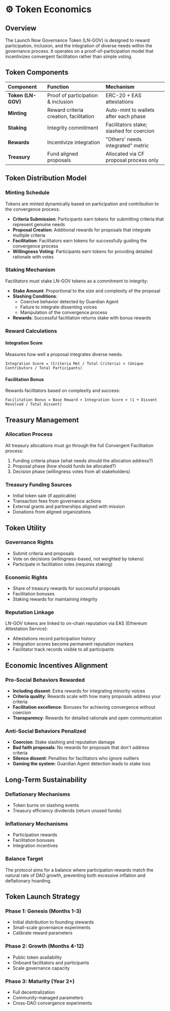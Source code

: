 # ⚙️ Token Economics

## Overview
The Launch Now Governance Token (LN-GOV) is designed to reward participation, inclusion, and the integration of diverse needs within the governance process. It operates on a proof-of-participation model that incentivizes convergent facilitation rather than simple voting.

## Token Components

| Component          | Function                               | Mechanism                                |
| :----------------- | :------------------------------------- | :--------------------------------------- |
| **Token (LN-GOV)** | Proof of participation & inclusion     | ERC-20 + EAS attestations                |
| **Minting**        | Reward criteria creation, facilitation | Auto-mint to wallets after each phase    |
| **Staking**        | Integrity commitment                   | Facilitators stake; slashed for coercion |
| **Rewards**        | Incentivize integration                | "Others' needs integrated" metric        |
| **Treasury**       | Fund aligned proposals                 | Allocated via CF proposal process only   |

## Token Distribution Model

### Minting Schedule
Tokens are minted dynamically based on participation and contribution to the convergence process:

- **Criteria Submission**: Participants earn tokens for submitting criteria that represent genuine needs
- **Proposal Creation**: Additional rewards for proposals that integrate multiple criteria
- **Facilitation**: Facilitators earn tokens for successfully guiding the convergence process
- **Willingness Voting**: Participants earn tokens for providing detailed rationale with votes

### Staking Mechanism
Facilitators must stake LN-GOV tokens as a commitment to integrity:
- **Stake Amount**: Proportional to the size and complexity of the proposal
- **Slashing Conditions**: 
  - Coercive behavior detected by Guardian Agent
  - Failure to integrate dissenting voices
  - Manipulation of the convergence process
- **Rewards**: Successful facilitation returns stake with bonus rewards

### Reward Calculations

#### Integration Score
Measures how well a proposal integrates diverse needs:
```
Integration Score = (Criteria Met / Total Criteria) × (Unique Contributors / Total Participants)
```

#### Facilitation Bonus
Rewards facilitators based on complexity and success:
```
Facilitation Bonus = Base Reward × Integration Score × (1 + Dissent Resolved / Total Dissent)
```

## Treasury Management

### Allocation Process
All treasury allocations must go through the full Convergent Facilitation process:
1. Funding criteria phase (what needs should the allocation address?)
2. Proposal phase (how should funds be allocated?)
3. Decision phase (willingness votes from all stakeholders)

### Treasury Funding Sources
- Initial token sale (if applicable)
- Transaction fees from governance actions
- External grants and partnerships aligned with mission
- Donations from aligned organizations

## Token Utility

### Governance Rights
- Submit criteria and proposals
- Vote on decisions (willingness-based, not weighted by tokens)
- Participate in facilitation roles (requires staking)

### Economic Rights
- Share of treasury rewards for successful proposals
- Facilitation bonuses
- Staking rewards for maintaining integrity

### Reputation Linkage
LN-GOV tokens are linked to on-chain reputation via EAS (Ethereum Attestation Service):
- Attestations record participation history
- Integration scores become permanent reputation markers
- Facilitator track records visible to all participants

## Economic Incentives Alignment

### Pro-Social Behaviors Rewarded
- **Including dissent**: Extra rewards for integrating minority voices
- **Criteria quality**: Rewards scale with how many proposals address your criteria
- **Facilitation excellence**: Bonuses for achieving convergence without coercion
- **Transparency**: Rewards for detailed rationale and open communication

### Anti-Social Behaviors Penalized
- **Coercion**: Stake slashing and reputation damage
- **Bad faith proposals**: No rewards for proposals that don't address criteria
- **Silence dissent**: Penalties for facilitators who ignore outliers
- **Gaming the system**: Guardian Agent detection leads to stake loss

## Long-Term Sustainability

### Deflationary Mechanisms
- Token burns on slashing events
- Treasury efficiency dividends (return unused funds)

### Inflationary Mechanisms
- Participation rewards
- Facilitation bonuses
- Integration incentives

### Balance Target
The protocol aims for a balance where participation rewards match the natural rate of DAO growth, preventing both excessive inflation and deflationary hoarding.

## Token Launch Strategy

### Phase 1: Genesis (Months 1-3)
- Initial distribution to founding stewards
- Small-scale governance experiments
- Calibrate reward parameters

### Phase 2: Growth (Months 4-12)
- Public token availability
- Onboard facilitators and participants
- Scale governance capacity

### Phase 3: Maturity (Year 2+)
- Full decentralization
- Community-managed parameters
- Cross-DAO convergence experiments
